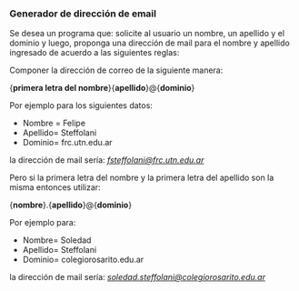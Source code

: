 ### Generador de dirección de email 

Se desea un programa que: solicite al usuario un nombre, un apellido y el dominio y luego, proponga una dirección de mail para el nombre y apellido ingresado de acuerdo a las siguientes reglas:

Componer la dirección de correo de la siguiente manera:

{**primera letra del nombre**}{**apellido**}@{**dominio**}

Por ejemplo para los siguientes datos:
- Nombre = Felipe
- Apellido= Steffolani
- Dominio= frc.utn.edu.ar
 
la dirección de mail sería: *fsteffolani@frc.utn.edu.ar* 


Pero si la primera letra del nombre y la primera letra del apellido son la misma entonces utilizar:

{**nombre**}.{**apellido**}@{**dominio**}


Por ejemplo para:
- Nombre= Soledad
- Apellido= Steffolani
- Dominio= colegiorosarito.edu.ar 

la dirección de mail sería: *soledad.steffolani@colegiorosarito.edu.ar*
